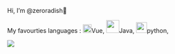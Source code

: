 
Hi, I’m @zeroradish👋

My favourties languages : <img src="https://user-images.githubusercontent.com/28586265/113423771-06d2e380-940a-11eb-80c9-275d8d344862.png" width="20px">Vue, 
<img src="https://user-images.githubusercontent.com/28586265/113424394-0be46280-940b-11eb-9040-ba519762623c.png" width="30px">Java,
<img src="https://user-images.githubusercontent.com/28586265/113424596-61207400-940b-11eb-99c7-56d4a65e9b1b.png" width="25px">python,






<!--
[![Anurag's github stats](https://github-readme-stats.vercel.app/api?username=zeroradish&theme=graywhite&show_icons=true)](https://github.com/anuraghazra/github-readme-stats )
-->
<img src="https://user-images.githubusercontent.com/28586265/113421283-c96c5700-9405-11eb-8ea1-213cabc4c555.gif">
